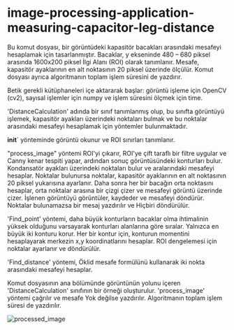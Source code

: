 # image-processing-application-measuring-capacitor-leg-distance


Bu komut dosyası, bir görüntüdeki kapasitör bacakları arasındaki mesafeyi hesaplamak için tasarlanmıştır. Bacaklar, y ekseninde 480 – 680 piksel arasında 1600x200 piksel İlgi Alanı (ROI) olarak tanımlanır. Mesafe, kapasitör ayaklarının en alt noktasının 20 piksel üzerinde ölçülür. Komut dosyası ayrıca algoritmanın toplam işlem süresini de yazdırır.

Betik gerekli kütüphaneleri içe aktararak başlar: görüntü işleme için OpenCV (cv2), sayısal işlemler için numpy ve işlem süresini ölçmek için time.

'DistanceCalculation' adında bir sınıf tanımlanmış olup, bu sınıfta görüntüyü işlemek, kapasitör ayakları üzerindeki noktaları bulmak ve bu noktalar arasındaki mesafeyi hesaplamak için yöntemler bulunmaktadır.

__init__` yönteminde görüntü okunur ve ROI sınırları tanımlanır.

"process_image" yöntemi ROI'yi çıkarır, ROI'ye çift taraflı bir filtre uygular ve Canny kenar tespiti yapar, ardından sonuç görüntüsündeki konturları bulur. Kondansatör ayakları üzerindeki noktaları bulur ve aralarındaki mesafeyi hesaplar. Noktalar bulunursa noktalar, kapasitör ayaklarının en alt noktasının 20 piksel yukarısına ayarlanır. Daha sonra her bir bacağın orta noktasını hesaplar, orta noktalar arasına bir çizgi çizer ve mesafeyi görüntü üzerinde çizer. İşlenen görüntüyü görüntüler, kaydeder ve mesafeyi döndürür. Noktalar bulunamazsa bir mesaj yazdırılır ve Hiçbiri döndürülür.

'Find_point' yöntemi, daha büyük konturların bacaklar olma ihtimalinin yüksek olduğunu varsayarak konturları alanlarına göre sıralar. Yalnızca en büyük iki konturu korur. Her bir kontur için, konturun momentini hesaplayarak merkezin x,y koordinatlarını hesaplar. ROI dengelemesi için noktalar ayarlanır ve döndürülür.

'Find_distance' yöntemi, Öklid mesafe formülünü kullanarak iki nokta arasındaki mesafeyi hesaplar.

Komut dosyasının ana bölümünde görüntünün yolunu içeren 'DistanceCalculation' sınıfının bir örneği oluşturulur. 'process_image' yöntemi çağrılır ve mesafe Yok değilse yazdırılır. Algoritmanın toplam işlem süresi de yazdırılır.

![processed_image](https://github.com/alabora33/image-processing-application-measuring-capacitor-leg-distance/assets/41023507/18457be6-9fbf-4433-ae2a-4c2ea87ce501)

